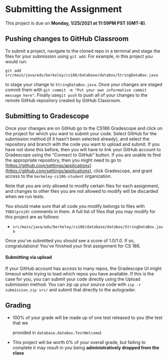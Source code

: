 # Submitting the Assignment

This project is due on **Monday, 1/25/2021 at 11:59PM PST (GMT-8)**.

## Pushing changes to GitHub Classroom

To submit a project, navigate to the cloned repo in a terminal and stage the files for your submission using `git add`. For example, in this project you would run:

`git add src/main/java/edu/berkeley/cs186/database/databox/StringDataBox.java`

to stage your change to `StringDataBox.java`. Once your changes are staged commit them with `git commit -m "Put your own informative commit message here"`. Finally use`git push` to push all of your changes to the remote GitHub repository created by GitHub Classroom.

## Submitting to Gradescope

Once your changes are on GitHub go to the CS186 Gradescope and click on the project for which you want to submit your code. Select GitHub for the submission method \(if it hasn't been selected already\), and select the repository and branch with the code you want to upload and submit. If you have not done this before, then you will have to link your GitHub account to Gradescope using the "Connect to GitHub" button. If you are unable to find the appropriate repository, then you might need to go to [https://github.com/settings/applications](https://github.com/settings/applications), click Gradescope, and grant access to the `berkeley-cs186-student` organization.

Note that you are only allowed to modify certain files for each assignment, and changes to other files you are not allowed to modify will be discarded when we run tests.

You should make sure that all code you modify belongs to files with `TODO(proj0)` comments in them. A full list of files that you may modify for this project are as follows:

* `src/main/java/edu/berkeley/cs186/database/databox/StringDataBox.java`

Once you've submitted you should see a score of 1.0/1.0. If so, congratulations! You've finished your first assignment for CS 186.

#### Submitting via upload

If your GitHub account has access to many repos, the Gradescope UI might timeout while trying to load which repos you have available. If this is the case for you, you can submit your code directly using the Upload submission method. You can zip up your source code with `zip -r submission.zip src/` and submit that directly to the autograder.

## Grading

* 100% of your grade will be made up of one test released to you \(the test that we

  provided in `database.databox.TestWelcome`\)

* This project will be worth 0% of your overall grade, but failing to complete it may result in you being **administratively dropped from the class**

